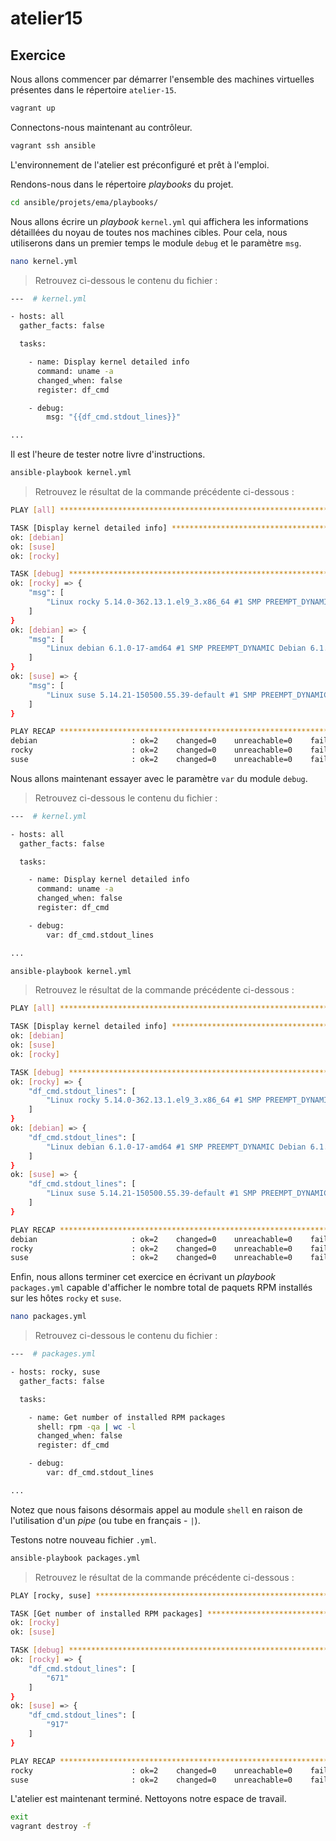 # atelier15

## Exercice

Nous allons commencer par démarrer l'ensemble des machines virtuelles présentes dans le répertoire `atelier-15`.

```sh
vagrant up
```

Connectons-nous maintenant au contrôleur.

```sh
vagrant ssh ansible
```

L'environnement de l'atelier est préconfiguré et prêt à l'emploi.

Rendons-nous dans le répertoire *playbooks* du projet.

```sh
cd ansible/projets/ema/playbooks/
```

Nous allons écrire un *playbook* `kernel.yml` qui affichera les informations détaillées du noyau de toutes nos machines cibles. Pour cela, nous utiliserons dans un premier temps le module `debug` et le paramètre `msg`.

```sh
nano kernel.yml
```

> Retrouvez ci-dessous le contenu du fichier :

```sh
---  # kernel.yml

- hosts: all
  gather_facts: false

  tasks:

    - name: Display kernel detailed info
      command: uname -a
      changed_when: false
      register: df_cmd

    - debug:
        msg: "{{df_cmd.stdout_lines}}"

...
```

Il est l'heure de tester notre livre d'instructions.

```sh
ansible-playbook kernel.yml
```

> Retrouvez le résultat de la commande précédente ci-dessous :

```sh
PLAY [all] **********************************************************************************************************************************************************************************

TASK [Display kernel detailed info] *********************************************************************************************************************************************************
ok: [debian]
ok: [suse]
ok: [rocky]

TASK [debug] ********************************************************************************************************************************************************************************
ok: [rocky] => {
    "msg": [
        "Linux rocky 5.14.0-362.13.1.el9_3.x86_64 #1 SMP PREEMPT_DYNAMIC Wed Dec 13 14:07:45 UTC 2023 x86_64 x86_64 x86_64 GNU/Linux"
    ]
}
ok: [debian] => {
    "msg": [
        "Linux debian 6.1.0-17-amd64 #1 SMP PREEMPT_DYNAMIC Debian 6.1.69-1 (2023-12-30) x86_64 GNU/Linux"
    ]
}
ok: [suse] => {
    "msg": [
        "Linux suse 5.14.21-150500.55.39-default #1 SMP PREEMPT_DYNAMIC Tue Dec 5 10:06:35 UTC 2023 (2e4092e) x86_64 x86_64 x86_64 GNU/Linux"
    ]
}

PLAY RECAP **********************************************************************************************************************************************************************************
debian                     : ok=2    changed=0    unreachable=0    failed=0    skipped=0    rescued=0    ignored=0
rocky                      : ok=2    changed=0    unreachable=0    failed=0    skipped=0    rescued=0    ignored=0
suse                       : ok=2    changed=0    unreachable=0    failed=0    skipped=0    rescued=0    ignored=0
```

Nous allons maintenant essayer avec le paramètre `var` du module `debug`.

> Retrouvez ci-dessous le contenu du fichier :

```sh
---  # kernel.yml

- hosts: all
  gather_facts: false

  tasks:

    - name: Display kernel detailed info
      command: uname -a
      changed_when: false
      register: df_cmd

    - debug:
        var: df_cmd.stdout_lines

...
```

```sh
ansible-playbook kernel.yml
```

> Retrouvez le résultat de la commande précédente ci-dessous :

```sh
PLAY [all] **********************************************************************************************************************************************************************************

TASK [Display kernel detailed info] *********************************************************************************************************************************************************
ok: [debian]
ok: [suse]
ok: [rocky]

TASK [debug] ********************************************************************************************************************************************************************************
ok: [rocky] => {
    "df_cmd.stdout_lines": [
        "Linux rocky 5.14.0-362.13.1.el9_3.x86_64 #1 SMP PREEMPT_DYNAMIC Wed Dec 13 14:07:45 UTC 2023 x86_64 x86_64 x86_64 GNU/Linux"
    ]
}
ok: [debian] => {
    "df_cmd.stdout_lines": [
        "Linux debian 6.1.0-17-amd64 #1 SMP PREEMPT_DYNAMIC Debian 6.1.69-1 (2023-12-30) x86_64 GNU/Linux"
    ]
}
ok: [suse] => {
    "df_cmd.stdout_lines": [
        "Linux suse 5.14.21-150500.55.39-default #1 SMP PREEMPT_DYNAMIC Tue Dec 5 10:06:35 UTC 2023 (2e4092e) x86_64 x86_64 x86_64 GNU/Linux"
    ]
}

PLAY RECAP **********************************************************************************************************************************************************************************
debian                     : ok=2    changed=0    unreachable=0    failed=0    skipped=0    rescued=0    ignored=0
rocky                      : ok=2    changed=0    unreachable=0    failed=0    skipped=0    rescued=0    ignored=0
suse                       : ok=2    changed=0    unreachable=0    failed=0    skipped=0    rescued=0    ignored=0
```

Enfin, nous allons terminer cet exercice en écrivant un *playbook* `packages.yml` capable d'afficher le nombre total de paquets RPM installés sur les hôtes `rocky` et `suse`.

```sh
nano packages.yml
```

> Retrouvez ci-dessous le contenu du fichier :

```sh
---  # packages.yml

- hosts: rocky, suse
  gather_facts: false

  tasks:

    - name: Get number of installed RPM packages
      shell: rpm -qa | wc -l
      changed_when: false
      register: df_cmd

    - debug:
        var: df_cmd.stdout_lines

...
```
Notez que nous faisons désormais appel au module `shell` en raison de l'utilisation d'un *pipe* (ou tube en français - `|`).

Testons notre nouveau fichier `.yml`.

```sh
ansible-playbook packages.yml
```

> Retrouvez le résultat de la commande précédente ci-dessous :

```sh
PLAY [rocky, suse] **************************************************************************************************************************************************************************

TASK [Get number of installed RPM packages] *************************************************************************************************************************************************
ok: [rocky]
ok: [suse]

TASK [debug] ********************************************************************************************************************************************************************************
ok: [rocky] => {
    "df_cmd.stdout_lines": [
        "671"
    ]
}
ok: [suse] => {
    "df_cmd.stdout_lines": [
        "917"
    ]
}

PLAY RECAP **********************************************************************************************************************************************************************************
rocky                      : ok=2    changed=0    unreachable=0    failed=0    skipped=0    rescued=0    ignored=0
suse                       : ok=2    changed=0    unreachable=0    failed=0    skipped=0    rescued=0    ignored=0
```

L'atelier est maintenant terminé. Nettoyons notre espace de travail.

```sh
exit
vagrant destroy -f
```
